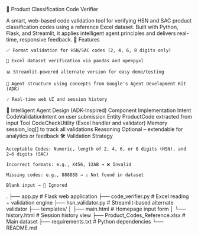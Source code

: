 🧾 Product Classification Code Verifier

A smart, web-based code validation tool for verifying HSN and SAC product classification codes using a reference Excel dataset. Built with Python, Flask, and Streamlit, it applies intelligent agent principles and delivers real-time, responsive feedback.
🚀 Features

    ✅ Format validation for HSN/SAC codes (2, 4, 6, 8 digits only)

    📂 Excel dataset verification via pandas and openpyxl

    📊 Streamlit-powered alternate version for easy demo/testing

    🧠 Agent structure using concepts from Google's Agent Development Kit (ADK)

    💡 Real-time web UI and session history

🧠 Intelligent Agent Design (ADK-Inspired)
Component	Implementation
Intent	CodeValidationIntent on user submission
Entity	ProductCode extracted from input
Tool	CodeCheckUtility (Excel handler and validator)
Memory	session_log[] to track all validations
Reasoning	Optional – extendable for analytics or feedback
🛠️ Validation Strategy

    Acceptable Codes: Numeric, length of 2, 4, 6, or 8 digits (HSN), and 2–6 digits (SAC)

    Incorrect formats: e.g., X456, 12AB → ❌ Invalid

    Missing codes: e.g., 888888 → ⚠️ Not found in dataset

    Blank input → 🚫 Ignored

.
├── app.py                    # Flask web application
├── code_verifier.py          # Excel reading + validation engine
├── hsn_validator.py          # Streamlit-based alternate validator
├── templates/
│   ├── main.html             # Homepage input form
│   └── history.html          # Session history view
├── Product_Codes_Reference.xlsx  # Main dataset
├── requirements.txt          # Python dependencies
└── README.md

